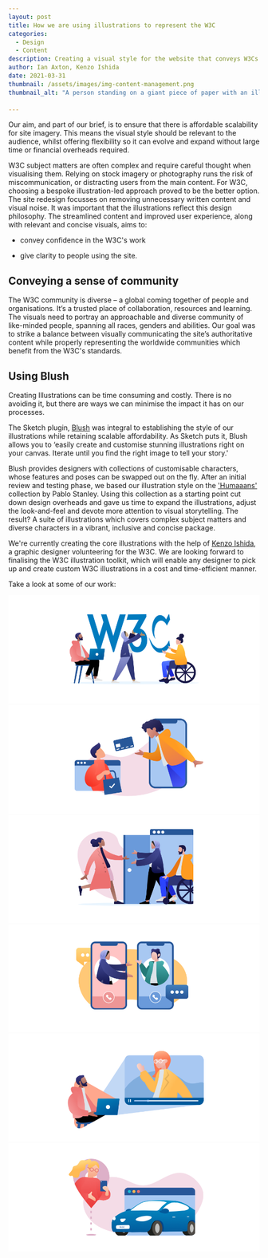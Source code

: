 ```yaml
---
layout: post
title: How we are using illustrations to represent the W3C
categories:
  - Design
  - Content
description: Creating a visual style for the website that conveys W3Cs unique community and work
author: Ian Axton, Kenzo Ishida
date: 2021-03-31
thumbnail: /assets/images/img-content-management.png
thumbnail_alt: "A person standing on a giant piece of paper with an illustration of part of a web page. The person has a rake, and is using it to rake the content to make it look neater."

---
```


Our aim, and part of our brief, is to ensure that there is affordable scalability for site imagery. This means the visual style should be relevant to the audience, whilst offering flexibility so it can evolve and expand without large time or financial overheads required. 

W3C subject matters are often complex and require careful thought when visualising them. Relying on stock imagery or photography runs the risk of miscommunication, or distracting users from the main content. For W3C, choosing a bespoke illustration-led approach proved to be the better option. The site redesign focusses on removing unnecessary written content and visual noise. It was important that the illustrations reflect this design philosophy. The streamlined content and improved user experience, along with relevant and concise visuals, aims to:

* convey confidence in the W3C's work 

* give clarity to people using the site.
   

## Conveying a sense of community

The W3C community is diverse – a global coming together of people and organisations. It’s a trusted place of collaboration, resources and learning. The visuals need to portray an approachable and diverse community of like-minded people, spanning all races, genders and abilities. Our goal was to strike a balance between visually communicating the site’s authoritative content while properly representing the worldwide communities which benefit from the W3C's standards.

## Using Blush

Creating Illustrations can be time consuming and costly. There is no avoiding it, but there are ways we can minimise the impact it has on our processes.

The Sketch plugin, [Blush](https://blush.design/sketch) was integral to establishing the style of our illustrations while retaining scalable affordability. As Sketch puts it, Blush allows you to ‘easily create and customise stunning illustrations right on your canvas. Iterate until you find the right image to tell your story.'

Blush provides designers with collections of customisable characters, whose features and poses can be swapped out on the fly. After an initial review and testing phase, we based our illustration style on the ['Humaaans'](https://blush.design/collections/humaaans) collection by Pablo Stanley. Using this collection as a starting point cut down design overheads and gave us time to expand the illustrations, adjust the look-and-feel and devote more attention to visual storytelling. The result? A suite of illustrations which covers complex subject matters and diverse characters in a vibrant, inclusive and concise package.

We're currently creating the core illustrations with the help of [Kenzo Ishida](https://www.linkedin.com/in/kenzo-ishida-5b892a130/), a graphic designer volunteering for the W3C. We are looking forward to finalising the W3C illustration toolkit, which will enable any designer to pick up and create custom W3C illustrations in a cost and time-efficient manner. 

Take a look at some of our work:

<img src="/assets/images/illu-web-w3c.png" alt="An illustration of a large W3C logo in the background with three people. A man with black skin is sitting on a chair with his laptop, looking up at the logo. A woman with brown skin is wearing a hijab is holding the '3' from the W3C logo in place. A woman with peach skin using a wheelchair is holding the 'C' from the W3C logo in place." />

<img src="/assets/images/illu-web-payment.png" alt="An illustration showing a representation of online shopping. On the left, a web browser is overlayed with a person with peach skin holding a shopping bag with a tick. On the right, a phone is overlayed with a person with olive skin, reaching out of the phone, towards the web browser. Between the two people is a credit card." />

<img src="/assets/images/illu-opening-door.png" alt="An illustration of a mobile web browser in the style of an open door. Two people, a woman with brown skin and a hijab and a man with peach skin using a wheelchair, are welcoming a third person with black skin in through the door, into the mobile web browser." />

<img src="/assets/images/illu-talking-phones.png" alt="An illustration depicting two women having a mobile phone conversation. On the left is a phone; inside it is a woman with brown skin wearing a hijab, reaching towards the other phone and woman. In the phone on the right, a woman with peach skin is gesturing back, with one arm bent as if in explanation." />

<img src="/assets/images/illu-laptop-projection.png" alt="An illustration of a man with black skin sitting on a chair with a laptop on his lap. He is looking at a projection beaming from the laptop: a video of a woman with peach skin and orange hair. Her arm is out as if waving towards the man." />

<img src="/assets/images/illu-car.png" alt="An illustration of a map-pin overlaid with a woman with peach skin and glasses looking at her mobile phone. There is a dotted line linking the map-pin to a spot below. On the right is a web browser overlaid with a car which is facing the map-pin and woman." />
